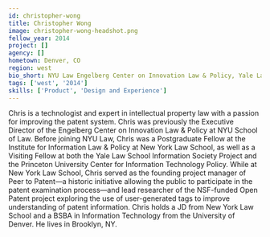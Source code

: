 ```yaml
---
id: christopher-wong
title: Christopher Wong
image: christopher-wong-headshot.png
fellow_year: 2014
project: []
agency: []
hometown: Denver, CO
region: west
bio_short: NYU Law Engelberg Center on Innovation Law & Policy, Yale Law School Information Society Project, Princeton University Center for IT Policy
tags: ['west', '2014']
skills: ['Product', 'Design and Experience']
---
```


Chris is a technologist and expert in intellectual property law with a passion for improving the patent system. Chris was previously the Executive Director of the Engelberg Center on Innovation Law & Policy at NYU School of Law. Before joining NYU Law, Chris was a Postgraduate Fellow at the Institute for Information Law & Policy at New York Law School, as well as a Visiting Fellow at both the Yale Law School Information Society Project and the Princeton University Center for Information Technology Policy. While at New York Law School, Chris served as the founding project manager of Peer to Patent—a historic initiative allowing the public to participate in the patent examination process—and lead researcher of the NSF-funded Open Patent project exploring the use of user-generated tags to improve understanding of patent information. Chris holds a JD from New York Law School and a BSBA in Information Technology from the University of Denver. He lives in Brooklyn, NY.
